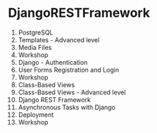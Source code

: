 # DjangoRESTFramework

1. PostgreSQL
2. Templates - Advanced level
3. Media Files
4. Workshop
5. Django - Authentication
6. User Forms Registration and Login
7. Workshop
8. Class-Based Views
9. Class-Based Views - Advanced level
10. Django REST Framework 
11. Asynchronous Tasks with Django
12. Deployment
13. Workshop
